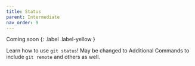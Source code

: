 ```yaml
---
title: Status
parent: Intermediate
nav_order: 9
---
```

Coming soon
{: .label .label-yellow }

Learn how to use `git status`! May be changed to Additional Commands to include `git remote` and others as well.
